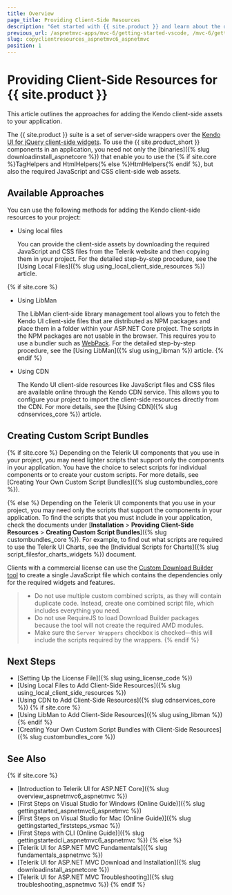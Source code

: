 ```yaml
---
title: Overview
page_title: Providing Client-Side Resources
description: "Get started with {{ site.product }} and learn about the different ways of copying the client-side resources into a Telerik UI for ASP.NET Core project."
previous_url: /aspnetmvc-apps/mvc-6/getting-started-vscode, /mvc-6/getting-started-vscode, /getting-started/getting-started-copy-client-resources, /getting-started/installation/getting-started-copy-client-resources, /installation/getting-started-copy-client-resources, installation-mvc/adding-client-side-resources/getting-started-copy-client-resources
slug: copyclientresources_aspnetmvc6_aspnetmvc
position: 1
---
```


# Providing Client-Side Resources for {{ site.product }}

This article outlines the approaches for adding the Kendo client-side assets to your application.

The {{ site.product }} suite is a set of server-side wrappers over the <a href="https://www.telerik.com/kendo-jquery-ui" target="_blank">Kendo UI for jQuery client-side widgets</a>. To use the {{ site.product_short }} components in an application, you need not only the [binaries]({% slug downloadinstall_aspnetcore %}) that enable you to use the {% if site.core %}TagHelpers and HtmlHelpers{% else %}HtmlHelpers{% endif %}, but also the required JavaScript and CSS client-side web assets. 

## Available Approaches

You can use the following methods for adding the Kendo client-side resources to your project: 

* Using local files

    You can provide the client-side assets by downloading the required JavaScript and CSS files from the Telerik website and then copying them in your project. For the detailed step-by-step procedure, see the [Using Local Files]({% slug using_local_client_side_resources %}) article.

{% if site.core %}
* Using LibMan

    The LibMan client-side library management tool allows you to fetch the Kendo UI client-side files that are distributed as NPM packages and place them in a folder within your ASP.NET Core project. The scripts in the NPM packages are not usable in the browser. This requires you to use a bundler such as <a href="https://webpack.js.org/" target="_blank">WebPack</a>. For the detailed step-by-step procedure, see the [Using LibMan]({% slug using_libman %}) article.
{% endif %}

* Using CDN

    The Kendo UI client-side resources like JavaScript files and CSS files are available online through the Kendo CDN service. This allows you to configure your project to import the client-side resources directly from the CDN. For more details, see the [Using CDN]({% slug cdnservices_core %}) article.

## Creating Custom Script Bundles

{% if site.core %}
Depending on the Telerik UI components that you use in your project, you may need lighter scripts that support only the components in your application. You have the choice to select scripts for individual components or to create your custom scripts. For more details, see [Creating Your Own Custom Script Bundles]({% slug custombundles_core %}).

{% else %}
Depending on the Telerik UI components that you use in your project, you may need only the scripts that support the components in your application. To find the scripts that you must include in your application, check the documents under [**Installation** > **Providing Client-Side Resources** > **Creating Custom Script Bundles**]({% slug custombundles_core %}). For example, to find out what scripts are required to use the Telerik UI Charts, see the [Individual Scripts for Charts]({% slug script_filesfor_charts_widgets %}) document.

Clients with a commercial license can use the [Custom Download Builder tool](https://www.telerik.com/download/custom-download) to create a single JavaScript file which contains the dependencies only for the required widgets and features.

> * Do not use multiple custom combined scripts, as they will contain duplicate code. Instead, create one combined script file, which includes everything you need.
> * Do not use RequireJS to load Download Builder packages because the tool will not create the required AMD modules.
> * Make sure the `Server Wrappers` checkbox is checked&mdash;this will include the scripts required by the wrappers.
{% endif %}
## Next Steps

* [Setting Up the License File]({% slug using_license_code %})
* [Using Local Files to Add Client-Side Resources]({% slug using_local_client_side_resources %})
* [Using CDN to Add Client-Side Resources]({% slug cdnservices_core %})
{% if site.core %}
* [Using LibMan to Add Client-Side Resources]({% slug using_libman %})
{% endif %}
* [Creating Your Own Custom Script Bundles with Client-Side Resources]({% slug custombundles_core %})

## See Also

{% if site.core %}
* [Introduction to Telerik UI for ASP.NET Core]({% slug overview_aspnetmvc6_aspnetmvc %})
* [First Steps on Visual Studio for Windows (Online Guide)]({% slug gettingstarted_aspnetmvc6_aspnetmvc %})
* [First Steps on Visual Studio for Mac (Online Guide)]({% slug gettingstarted_firststeps_vsmac %})
* [First Steps with CLI (Online Guide)]({% slug gettingstartedcli_aspnetmvc6_aspnetmvc %}) 
{% else %}
* [Telerik UI for ASP.NET MVC Fundamentals]({% slug fundamentals_aspnetmvc %})
* [Telerik UI for ASP.NET MVC Download and Installation]({% slug downloadinstall_aspnetcore %})
* [Telerik UI for ASP.NET MVC Troubleshooting]({% slug troubleshooting_aspnetmvc %})
{% endif %}